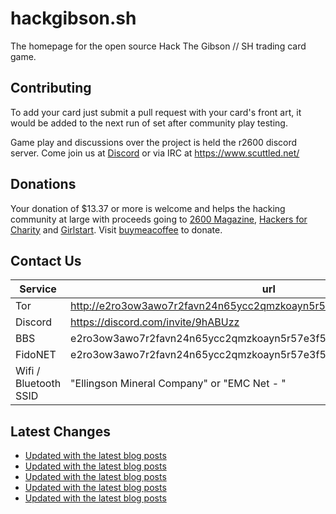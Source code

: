 # hackgibson.sh
The homepage for the open source Hack The Gibson // SH trading card game.


## Contributing

To add your card just submit a pull request with your card's front art, it would be added to the next run of set after community play testing.

Game play and discussions over the project is held the r2600 discord server. Come join us at [Discord](https://discord.com/invite/9hABUzz) or via IRC at https://www.scuttled.net/


## Donations

Your donation of $13.37 or more is welcome and helps the hacking community at large with proceeds going to [2600 Magazine](https://2600.com/), [Hackers for Charity](https://hackersforcharity.org) and [Girlstart](https://girlstart.org).  Visit [buymeacoffee](https://www.buymeacoffee.com/hackgibson.sh) to donate.


## Contact Us

Service | url
-|-
Tor | http://e2ro3ow3awo7r2favn24n65ycc2qmzkoayn5r57e3f56nvjwdcgg32ad.onion
Discord | https://discord.com/invite/9hABUzz
BBS | e2ro3ow3awo7r2favn24n65ycc2qmzkoayn5r57e3f56nvjwdcgg32ad.onion:23
FidoNET | e2ro3ow3awo7r2favn24n65ycc2qmzkoayn5r57e3f56nvjwdcgg32ad.onion:24554
Wifi / Bluetooth SSID | "Ellingson Mineral Company" or "EMC Net - <fidonet address>"

## Latest Changes
<!-- BLOG-POST-LIST:START -->
- [Updated with the latest blog posts](https://github.com/DFW2600/hackgibson.sh/commit/75841562d22de767a023c55b3d62f80c972bc352)
- [Updated with the latest blog posts](https://github.com/DFW2600/hackgibson.sh/commit/51c74fba2000bf7d5eaf0d04fb6e86aab787f8de)
- [Updated with the latest blog posts](https://github.com/DFW2600/hackgibson.sh/commit/729b8c3686ddf0ca1eece28ff8aaf30b8e146329)
- [Updated with the latest blog posts](https://github.com/DFW2600/hackgibson.sh/commit/c6fd7a7aee1d27d52f29bf5915cfc3e7e2e77f2a)
- [Updated with the latest blog posts](https://github.com/DFW2600/hackgibson.sh/commit/7d041b0eec897cfabe6a0aefe7fd8db755dd4db1)
<!-- BLOG-POST-LIST:END -->
